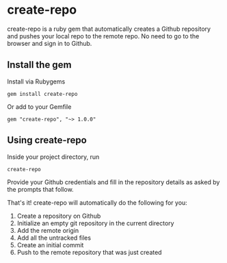 # create-repo

create-repo is a ruby gem that automatically creates a Github repository and pushes your local repo to the remote repo. No need to go to the browser and sign in to Github.


## Install the gem

Install via Rubygems

    gem install create-repo

Or add to your Gemfile

    gem "create-repo", "~> 1.0.0"

## Using create-repo

Inside your project directory, run

    create-repo

Provide your Github credentials and fill in the repository details as asked by the prompts that follow.

That's it! create-repo will automatically do the following for you:

1. Create a repository on Github
2. Initialize an empty git repository in the current directory
2. Add the remote origin 
3. Add all the untracked files
4. Create an initial commit
5. Push to the remote repository that was just created

